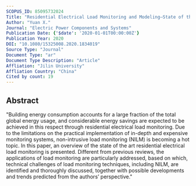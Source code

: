 ```yaml
---
SCOPUS_ID: 85095732024
Title: "Residential Electrical Load Monitoring and Modeling–State of the Art and Future Trends for Smart Homes and Grids"
Author: "Yuan X."
Journal: "Electric Power Components and Systems"
Publication Date: {'$date': '2020-01-01T00:00:00Z'}
Publication Year: 2020
DOI: "10.1080/15325008.2020.1834019"
Source Type: "Journal"
Document Type: "ar"
Document Type Description: "Article"
Affliation: "Jilin University"
Affliation Country: "China"
Cited by count: 19
---
```


## Abstract
"Building energy consumption accounts for a large fraction of the total global energy usage, and considerable energy savings are expected to be achieved in this respect through residential electrical load monitoring. Due to the limitations on the practical implementation of in-depth and expensive monitoring systems, non-intrusive load monitoring (NILM) is becoming a hot topic. In this paper, an overview of the state of the art residential electrical load monitoring is presented. Different from previous reviews, the applications of load monitoring are particularly addressed, based on which, technical challenges of load monitoring techniques, including NILM, are identified and thoroughly discussed, together with possible developments and trends predicted from the authors’ perspective."
